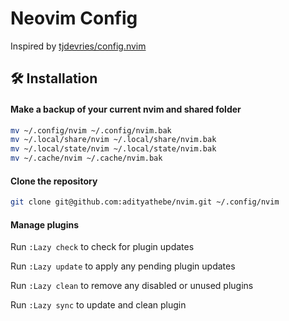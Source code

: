 # Neovim Config

Inspired by [tjdevries/config.nvim](https://github.com/tjdevries/config.nvim)

## 🛠️ Installation

#### Make a backup of your current nvim and shared folder

```sh
mv ~/.config/nvim ~/.config/nvim.bak
mv ~/.local/share/nvim ~/.local/share/nvim.bak
mv ~/.local/state/nvim ~/.local/state/nvim.bak
mv ~/.cache/nvim ~/.cache/nvim.bak
```

#### Clone the repository

```sh
git clone git@github.com:adityathebe/nvim.git ~/.config/nvim
```

#### Manage plugins

Run `:Lazy check` to check for plugin updates

Run `:Lazy update` to apply any pending plugin updates

Run `:Lazy clean` to remove any disabled or unused plugins

Run `:Lazy sync` to update and clean plugin

